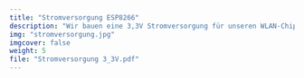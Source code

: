 ```yaml
---
title: "Stromversorgung ESP8266"
description: "Wir bauen eine 3,3V Stromversorgung für unseren WLAN-Chip."
img: "stromversorgung.jpg"
imgcover: false
weight: 5
file: "Stromversorgung 3_3V.pdf"
---
```

